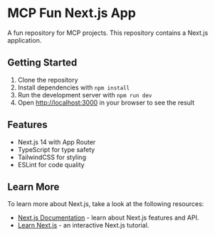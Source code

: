 # MCP Fun Next.js App

A fun repository for MCP projects. This repository contains a Next.js application.

## Getting Started

1. Clone the repository
2. Install dependencies with `npm install`
3. Run the development server with `npm run dev`
4. Open [http://localhost:3000](http://localhost:3000) in your browser to see the result

## Features

- Next.js 14 with App Router
- TypeScript for type safety
- TailwindCSS for styling
- ESLint for code quality

## Learn More

To learn more about Next.js, take a look at the following resources:

- [Next.js Documentation](https://nextjs.org/docs) - learn about Next.js features and API.
- [Learn Next.js](https://nextjs.org/learn) - an interactive Next.js tutorial.
